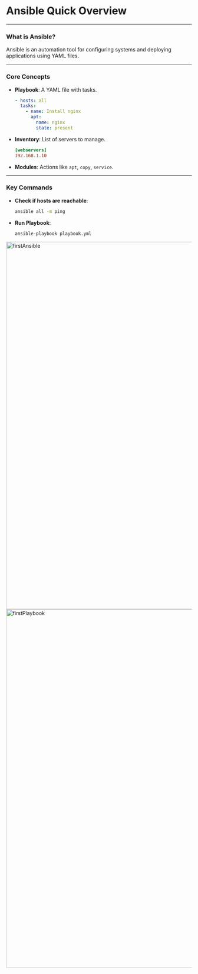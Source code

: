 # Ansible Quick Overview

---

### **What is Ansible?**
Ansible is an automation tool for configuring systems and deploying applications using YAML files.

---

### **Core Concepts**

- **Playbook**: A YAML file with tasks.
  ```yaml
  - hosts: all
    tasks:
      - name: Install nginx
        apt:
          name: nginx
          state: present
  ```

- **Inventory**: List of servers to manage.
  ```ini
  [webservers]
  192.168.1.10
  ```

- **Modules**: Actions like `apt`, `copy`, `service`.

---

### **Key Commands**

- **Check if hosts are reachable**:
  ```bash
  ansible all -m ping
  ```

- **Run Playbook**: 
  ```bash
  ansible-playbook playbook.yml
  ```


<img width="2514" height="994" alt="firstAnsible" src="https://github.com/user-attachments/assets/1aca9b4d-7f2e-419d-9ff2-2295ce43e7cc" />

<img width="2558" height="970" alt="firstPlaybook" src="https://github.com/user-attachments/assets/375f1177-1f4b-4ad1-9dee-6737d2f7c2eb" />
